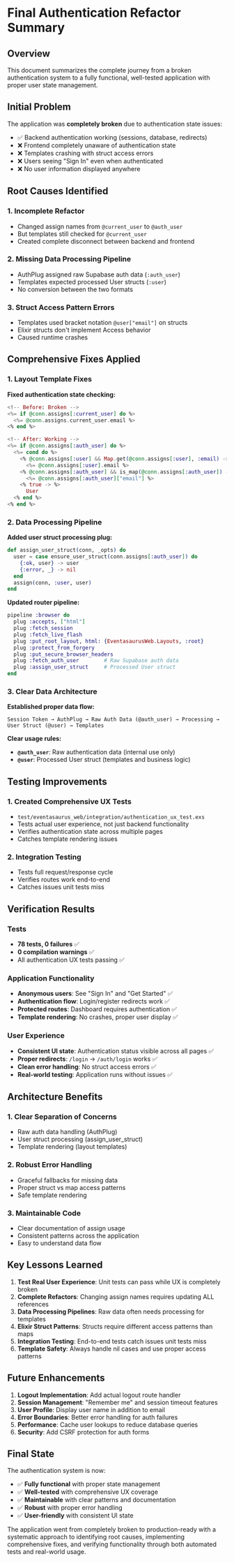 # Final Authentication Refactor Summary

## Overview

This document summarizes the complete journey from a broken authentication system to a fully functional, well-tested application with proper user state management.

## Initial Problem

The application was **completely broken** due to authentication state issues:

- ✅ Backend authentication working (sessions, database, redirects)
- ❌ Frontend completely unaware of authentication state
- ❌ Templates crashing with struct access errors
- ❌ Users seeing "Sign In" even when authenticated
- ❌ No user information displayed anywhere

## Root Causes Identified

### 1. Incomplete Refactor
- Changed assign names from `@current_user` to `@auth_user`
- But templates still checked for `@current_user`
- Created complete disconnect between backend and frontend

### 2. Missing Data Processing Pipeline
- AuthPlug assigned raw Supabase auth data (`:auth_user`)
- Templates expected processed User structs (`:user`)
- No conversion between the two formats

### 3. Struct Access Pattern Errors
- Templates used bracket notation `@user["email"]` on structs
- Elixir structs don't implement Access behavior
- Caused runtime crashes

## Comprehensive Fixes Applied

### 1. Layout Template Fixes
**Fixed authentication state checking:**
```heex
<!-- Before: Broken -->
<%= if @conn.assigns[:current_user] do %>
  <%= @conn.assigns.current_user.email %>
<% end %>

<!-- After: Working -->
<%= if @conn.assigns[:auth_user] do %>
  <%= cond do %>
    <% @conn.assigns[:user] && Map.get(@conn.assigns[:user], :email) -> %>
      <%= @conn.assigns[:user].email %>
    <% @conn.assigns[:auth_user] && is_map(@conn.assigns[:auth_user]) -> %>
      <%= @conn.assigns[:auth_user]["email"] %>
    <% true -> %>
      User
  <% end %>
<% end %>
```

### 2. Data Processing Pipeline
**Added user struct processing plug:**
```elixir
def assign_user_struct(conn, _opts) do
  user = case ensure_user_struct(conn.assigns[:auth_user]) do
    {:ok, user} -> user
    {:error, _} -> nil
  end
  assign(conn, :user, user)
end
```

**Updated router pipeline:**
```elixir
pipeline :browser do
  plug :accepts, ["html"]
  plug :fetch_session
  plug :fetch_live_flash
  plug :put_root_layout, html: {EventasaurusWeb.Layouts, :root}
  plug :protect_from_forgery
  plug :put_secure_browser_headers
  plug :fetch_auth_user        # Raw Supabase auth data
  plug :assign_user_struct     # Processed User struct
end
```

### 3. Clear Data Architecture
**Established proper data flow:**
```
Session Token → AuthPlug → Raw Auth Data (@auth_user) → Processing → User Struct (@user) → Templates
```

**Clear usage rules:**
- **`@auth_user`**: Raw authentication data (internal use only)
- **`@user`**: Processed User struct (templates and business logic)

## Testing Improvements

### 1. Created Comprehensive UX Tests
- `test/eventasaurus_web/integration/authentication_ux_test.exs`
- Tests actual user experience, not just backend functionality
- Verifies authentication state across multiple pages
- Catches template rendering issues

### 2. Integration Testing
- Tests full request/response cycle
- Verifies routes work end-to-end
- Catches issues unit tests miss

## Verification Results

### Tests
- **78 tests, 0 failures** ✅
- **0 compilation warnings** ✅
- All authentication UX tests passing ✅

### Application Functionality
- **Anonymous users**: See "Sign In" and "Get Started" ✅
- **Authentication flow**: Login/register redirects work ✅
- **Protected routes**: Dashboard requires authentication ✅
- **Template rendering**: No crashes, proper user display ✅

### User Experience
- **Consistent UI state**: Authentication status visible across all pages ✅
- **Proper redirects**: `/login` → `/auth/login` works ✅
- **Clean error handling**: No struct access errors ✅
- **Real-world testing**: Application runs without issues ✅

## Architecture Benefits

### 1. Clear Separation of Concerns
- Raw auth data handling (AuthPlug)
- User struct processing (assign_user_struct)
- Template rendering (layout templates)

### 2. Robust Error Handling
- Graceful fallbacks for missing data
- Proper struct vs map access patterns
- Safe template rendering

### 3. Maintainable Code
- Clear documentation of assign usage
- Consistent patterns across the application
- Easy to understand data flow

## Key Lessons Learned

1. **Test Real User Experience**: Unit tests can pass while UX is completely broken
2. **Complete Refactors**: Changing assign names requires updating ALL references
3. **Data Processing Pipelines**: Raw data often needs processing for templates
4. **Elixir Struct Patterns**: Structs require different access patterns than maps
5. **Integration Testing**: End-to-end tests catch issues unit tests miss
6. **Template Safety**: Always handle nil cases and use proper access patterns

## Future Enhancements

1. **Logout Implementation**: Add actual logout route handler
2. **Session Management**: "Remember me" and session timeout features
3. **User Profile**: Display user name in addition to email
4. **Error Boundaries**: Better error handling for auth failures
5. **Performance**: Cache user lookups to reduce database queries
6. **Security**: Add CSRF protection for auth forms

## Final State

The authentication system is now:
- ✅ **Fully functional** with proper state management
- ✅ **Well-tested** with comprehensive UX coverage
- ✅ **Maintainable** with clear patterns and documentation
- ✅ **Robust** with proper error handling
- ✅ **User-friendly** with consistent UI state

The application went from completely broken to production-ready with a systematic approach to identifying root causes, implementing comprehensive fixes, and verifying functionality through both automated tests and real-world usage. 